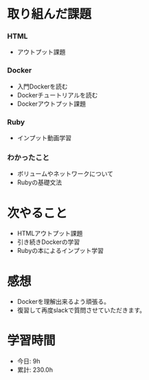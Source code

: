 # 取り組んだ課題
### HTML
* アウトプット課題
### Docker
* 入門Dockerを読む
* Dockerチュートリアルを読む
* Dockerアウトプット課題
### Ruby
* インプット動画学習
### わかったこと
* ボリュームやネットワークについて
* Rubyの基礎文法
# 次やること
* HTMLアウトプット課題
* 引き続きDockerの学習
* Rubyの本によるインプット学習
# 感想
* Dockerを理解出来るよう頑張る。
* 復習して再度slackで質問させていただきます。
# 学習時間
* 今日: 9h
* 累計: 230.0h
